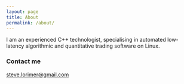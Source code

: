 ```yaml
---
layout: page
title: About
permalink: /about/
---
```


I am an experienced C++ technologist, specialising in automated low-latency algorithmic and quantitative trading software on Linux.

### Contact me

[steve.lorimer@gmail.com](mailto:steve.lorimer@gmail.com)
